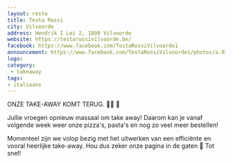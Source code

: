 ```yaml
---
layout: resto
title: Testa Rossi
city: Vilvoorde
address: Hendrik I Lei 2, 1800 Vilvoorde
website: https://testarossivilvoorde.be/
facebook: https://www.facebook.com/TestaRossiVilvoorde1
announcement: https://www.facebook.com/TestaRossiVilvoorde1/photos/a.939567029392308/3983632361652411/
logo: 
category: 
 - takeaway
tags: 
- italiaans
---
```


ONZE TAKE-AWAY KOMT TERUG. 📣🍷 🍕

Jullie vroegen opnieuw massaal om take away! Daarom kan je vanaf volgende week weer onze pizza's, pasta's en nog zo veel meer bestellen!

Momenteel zijn we volop bezig met het uitwerken van een efficiënte en vooral heerlijke take-away. Hou dus zeker onze pagina in de gaten 👀 Tot snel!
